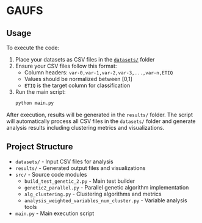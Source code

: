 # GAUFS

## Usage

To execute the code:

1. Place your datasets as CSV files in the [`datasets/`](datasets/) folder
2. Ensure your CSV files follow this format:
    - Column headers: `var-0,var-1,var-2,var-3,...,var-n,ETIQ`
    - Values should be normalized between [0,1]
    - `ETIQ` is the target column for classification
3. Run the main script:
    ```sh
    python main.py
    ```

After execution, results will be generated in the `results/` folder. The script will automatically process all CSV files in the `datasets/` folder and generate analysis results including clustering metrics and visualizations.

## Project Structure

- `datasets/` - Input CSV files for analysis
- `results/` - Generated output files and visualizations
- `src/` - Source code modules
  - `build_test_genetic_2.py` - Main test builder
  - `genetic2_parallel.py` - Parallel genetic algorithm implementation
  - `alg_clustering.py` - Clustering algorithms and metrics
  - `analysis_weighted_variables_num_cluster.py` - Variable analysis tools
- `main.py` - Main execution script

